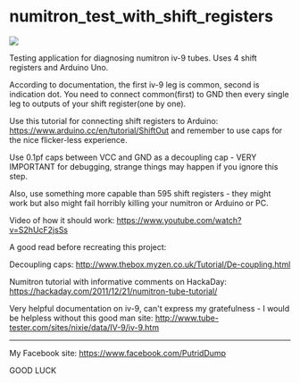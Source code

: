 # numitron_test_with_shift_registers


![](Photos/2019-09-07%2015.35.32.jpg)

Testing application for diagnosing numitron iv-9 tubes. Uses 4 shift registers and Arduino Uno.

According to documentation, the first iv-9 leg is common, second is indication dot. You need to connect common(first) to GND then every single leg to outputs of your shift register(one by one).

Use this tutorial for connecting shift registers to Arduino: https://www.arduino.cc/en/tutorial/ShiftOut and remember to use caps for the nice flicker-less experience.

Use 0.1pf caps between VCC and GND as a decoupling cap - VERY IMPORTANT for debugging, strange things may happen if you ignore this step.

Also, use something more capable than 595 shift registers - they might work but also might fail horribly killing your numitron or Arduino or PC.

Video of how it should work: https://www.youtube.com/watch?v=S2hUcF2jsSs

A good read before recreating this project:

Decoupling caps: http://www.thebox.myzen.co.uk/Tutorial/De-coupling.html

Numitron tutorial with informative comments on HackaDay: https://hackaday.com/2011/12/21/numitron-tube-tutorial/

Very helpful documentation on iv-9, can't express my gratefulness - I would be helpless without this good man site: http://www.tube-tester.com/sites/nixie/data/IV-9/iv-9.htm

-------------------------------------------------------------------------------------------------------------------------------

My Facebook site: https://www.facebook.com/PutridDump

GOOD LUCK
